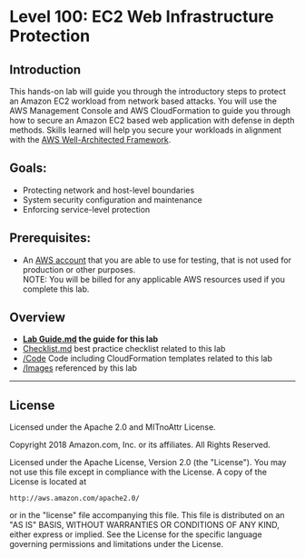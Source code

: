 # Level 100: EC2 Web Infrastructure Protection

## Introduction
This hands-on lab will guide you through the introductory steps to protect an Amazon EC2 workload from
network based attacks.
You will use the AWS Management Console and AWS CloudFormation to guide you through how to secure an Amazon
EC2 based web application with defense in depth methods. Skills learned will help you secure your workloads in alignment with the [AWS Well-Architected Framework](https://aws.amazon.com/architecture/well-architected/).

## Goals:
* Protecting network and host-level boundaries
* System security configuration and maintenance
* Enforcing service-level protection

## Prerequisites:
* An [AWS account](https://portal.aws.amazon.com/gp/aws/developer/registration/index.html) that you are able to use for testing, that is not used for production or other purposes.  
NOTE: You will be billed for any applicable AWS resources used if you complete this lab.

## Overview
* **[Lab Guide.md](Lab%20Guide.md) the guide for this lab**
* [Checklist.md](Checklist.md) best practice checklist related to this lab
* [/Code](Code/) Code including CloudFormation templates related to this lab
* [/Images](Images/) referenced by this lab

***

## License
Licensed under the Apache 2.0 and MITnoAttr License. 

Copyright 2018 Amazon.com, Inc. or its affiliates. All Rights Reserved.

Licensed under the Apache License, Version 2.0 (the "License"). You may not use this file except in compliance with the License. A copy of the License is located at

    http://aws.amazon.com/apache2.0/

or in the "license" file accompanying this file. This file is distributed on an "AS IS" BASIS, WITHOUT WARRANTIES OR CONDITIONS OF ANY KIND, either express or implied. See the License for the specific language governing permissions and limitations under the License.
